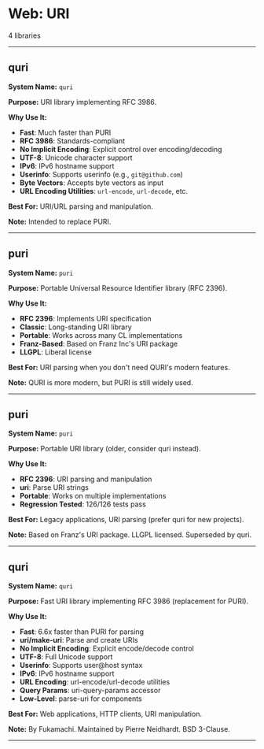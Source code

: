 # Web: URI

4 libraries

---

## quri

**System Name:** `quri`

**Purpose:** URI library implementing RFC 3986.

**Why Use It:**
- **Fast**: Much faster than PURI
- **RFC 3986**: Standards-compliant
- **No Implicit Encoding**: Explicit control over encoding/decoding
- **UTF-8**: Unicode character support
- **IPv6**: IPv6 hostname support
- **Userinfo**: Supports userinfo (e.g., `git@github.com`)
- **Byte Vectors**: Accepts byte vectors as input
- **URL Encoding Utilities**: `url-encode`, `url-decode`, etc.

**Best For:** URI/URL parsing and manipulation.

**Note:** Intended to replace PURI.

---


## puri

**System Name:** `puri`

**Purpose:** Portable Universal Resource Identifier library (RFC 2396).

**Why Use It:**
- **RFC 2396**: Implements URI specification
- **Classic**: Long-standing URI library
- **Portable**: Works across many CL implementations
- **Franz-Based**: Based on Franz Inc's URI package
- **LLGPL**: Liberal license

**Best For:** URI parsing when you don't need QURI's modern features.

**Note:** QURI is more modern, but PURI is still widely used.

---


## puri

**System Name:** `puri`

**Purpose:** Portable URI library (older, consider quri instead).

**Why Use It:**
- **RFC 2396**: URI parsing and manipulation
- **uri**: Parse URI strings
- **Portable**: Works on multiple implementations
- **Regression Tested**: 126/126 tests pass

**Best For:** Legacy applications, URI parsing (prefer quri for new projects).

**Note:** Based on Franz's URI package. LLGPL licensed. Superseded by quri.

---


## quri

**System Name:** `quri`

**Purpose:** Fast URI library implementing RFC 3986 (replacement for PURI).

**Why Use It:**
- **Fast**: 6.6x faster than PURI for parsing
- **uri/make-uri**: Parse and create URIs
- **No Implicit Encoding**: Explicit encode/decode control
- **UTF-8**: Full Unicode support
- **Userinfo**: Supports user@host syntax
- **IPv6**: IPv6 hostname support
- **URL Encoding**: url-encode/url-decode utilities
- **Query Params**: uri-query-params accessor
- **Low-Level**: parse-uri for components

**Best For:** Web applications, HTTP clients, URI manipulation.

**Note:** By Fukamachi. Maintained by Pierre Neidhardt. BSD 3-Clause.

---


